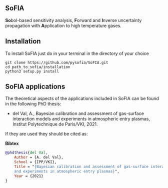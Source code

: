 
## SoFIA
**So**bol-based sensitivity analysis, **F**orward and **I**nverse uncertainty propagation with **A**pplication to high temperature gases.

## Installation ##

To install SoFIA just do in your terminal in the directory of your choice

```
git clone https://github.com/pysofia/SoFIA.git
cd path_to_sofia/installation
python3 setup.py install 

```

## SoFIA applications ##
The theoretical aspects of the applications included in SoFIA can be found in the following PhD thesis:

* del Val, A., Bayesian calibration and assessment of gas-surface interaction models and experiments
in atmospheric entry plasmas, Institut Polytechnique de Paris/VKI, 2021.

If they are used they should be cited as:

**Bibtex**
```bibtex
@phdthesis{del Val,
	Author = {A. del Val},
	School = {IPP/VKI},
	Title = "{Bayesian calibration and assessment of gas-surface interaction models 
    and experiments in atmospheric entry plasmas}",
	Year = {2021}
}
```
